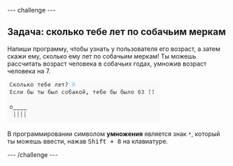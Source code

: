 --- challenge ---

## Задача: сколько тебе лет по собачьим меркам

Напиши программу, чтобы узнать у пользователя его возраст, а затем скажи ему, сколько ему лет по собачьим меркам! Ты можешь рассчитать возраст человека в собачьих годах, умножив возраст человека на 7.

![снимок экрана](images/me-dog-years.png)

В программировании символом **умножения** является знак `*`, который ты можешь ввести, нажав <kbd>Shift + 8</kbd> на клавиатуре.

--- /challenge ---